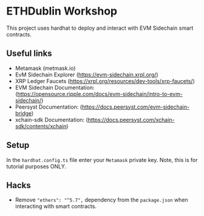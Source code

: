 # ETHDublin Workshop


This project uses hardhat to deploy and interact with EVM Sidechain smart contracts.

## Useful links
- Metamask (metmask.io)
- EvM Sidechain Explorer (https://evm-sidechain.xrpl.org/)
- XRP Ledger Faucets (https://xrpl.org/resources/dev-tools/xrp-faucets/)
- EVM Sidechain Documentation: (https://opensource.ripple.com/docs/evm-sidechain/intro-to-evm-sidechain/)
- Peersyst Documentation: (https://docs.peersyst.com/evm-sidechain-bridge)
- xchain-sdk Documentation: (https://docs.peersyst.com/xchain-sdk/contents/xchain)

## Setup

In the `hardhat.config.ts` file enter your `Metamask` private key. Note, this is for tutorial purposes ONLY.


## Hacks

- Remove `"ethers": "^5.7",` dependency from the `package.json` when interacting with smart contracts.
